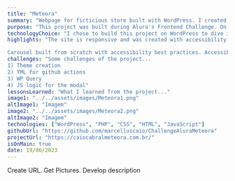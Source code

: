 ```yaml
---
title: "Meteora"
summary: "Webpage for ficticious store built with WordPress. I created a Custom WordPress Theme to have total control of the frontend. Products are easily updatable by clients with no coding experience."
purpose: "This project was built during Alura's Frontend Challenge. On this event, they provide a layout, and we can implement it the way we want. It is a great opportunity to have more hands-on experience and build something from scratch."
technologyChoice: "I chose to build this project on WordPress to dive into the tool. I had been working with WordPress since February, but had never created a custom theme from scratch."
highlights: "The site is responsive and was created with accessibility in mind. It supports 200% zoom and bigger default font-sizes and keyboard navigation. 

Carousel built from scratch with accessibility best practices. Accessible modal for products, with radio input varying according to color chosen. Quantity input varies according to product availability."
challenges: "Some challenges of the project...
1) Theme creation
2) YML for github actions
3) WP Query
4) JS logic for the modal"
lessonsLearned: "What I learned from the project..."
image1: "../../assets/images/Meteora1.png"
altImage1: "Imagem"
image2: "../../assets/images/Meteora2.png"
altImage2: "Imagem"
technologies: ["WordPress", "PHP", "CSS", "HTML", "JavaScript"]
githubUrl: "https://github.com/marcelluscaio/ChallengeAluraMeteora"
projectUrl: "https://caiocabralmeteora.com.br/"
isOnMain: true
date: 19/06/2023
---
```


Create URL. Get Pictures. Develop description
